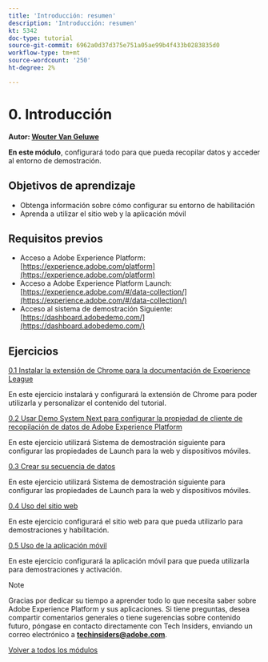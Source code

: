```yaml
---
title: 'Introducción: resumen'
description: 'Introducción: resumen'
kt: 5342
doc-type: tutorial
source-git-commit: 6962a0d37d375e751a05ae99b4f433b0283835d0
workflow-type: tm+mt
source-wordcount: '250'
ht-degree: 2%

---
```


# 0. Introducción

**Autor: [Wouter Van Geluwe](https://www.linkedin.com/in/woutervangeluwe/)**

**En este módulo**, configurará todo para que pueda recopilar datos y acceder al entorno de demostración.

## Objetivos de aprendizaje

- Obtenga información sobre cómo configurar su entorno de habilitación
- Aprenda a utilizar el sitio web y la aplicación móvil

## Requisitos previos

- Acceso a Adobe Experience Platform: [https://experience.adobe.com/platform](https://experience.adobe.com/platform)
- Acceso a Adobe Experience Platform Launch: [https://experience.adobe.com/#/data-collection/](https://experience.adobe.com/#/data-collection/)
- Acceso al sistema de demostración Siguiente: [https://dashboard.adobedemo.com/](https://dashboard.adobedemo.com/)

## Ejercicios

[0.1 Instalar la extensión de Chrome para la documentación de Experience League](./ex1.md)

En este ejercicio instalará y configurará la extensión de Chrome para poder utilizarla y personalizar el contenido del tutorial.

[0.2 Usar Demo System Next para configurar la propiedad de cliente de recopilación de datos de Adobe Experience Platform](./ex2.md)

En este ejercicio utilizará Sistema de demostración siguiente para configurar las propiedades de Launch para la web y dispositivos móviles.

[0.3 Crear su secuencia de datos](./ex3.md)

En este ejercicio utilizará Sistema de demostración siguiente para configurar las propiedades de Launch para la web y dispositivos móviles.

[0.4 Uso del sitio web](./ex4.md)

En este ejercicio configurará el sitio web para que pueda utilizarlo para demostraciones y habilitación.

[0.5 Uso de la aplicación móvil](./ex5.md)

En este ejercicio configurará la aplicación móvil para que pueda utilizarla para demostraciones y activación.

>[!NOTE]
>
>Gracias por dedicar su tiempo a aprender todo lo que necesita saber sobre Adobe Experience Platform y sus aplicaciones. Si tiene preguntas, desea compartir comentarios generales o tiene sugerencias sobre contenido futuro, póngase en contacto directamente con Tech Insiders, enviando un correo electrónico a **techinsiders@adobe.com**.

[Volver a todos los módulos](../../../overview.md)
